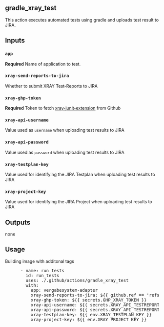 ## gradle_xray_test

This action executes automated tests using gradle and uploads test result to JIRA.

## Inputs

### `app`
**Required** Name of application to test.

### `xray-send-reports-to-jira`
Whether to submit XRAY Test-Reports to JIRA

### `xray-ghp-token`
**Required** Token to fetch [xray-junit-extension](https://github.com/Xray-App/xray-junit-extensions) from Github

### `xray-api-username`
Value used as `username` when uploading test results to JIRA

### `xray-api-password`
Value used as `password` when uploading test results to JIRA

### `xray-testplan-key`
Value used for identifying the JIRA Testplan when uploading test results to JIRA

### `xray-project-key`
Value used for identifying the JIRA Project when uploading test results to JIRA

## Outputs
none

## Usage

Building image with additonal tags

<pre>
      - name: run tests
        id: run_tests
        uses: ./.github/actions/gradle_xray_test
        with:
          app: vergabesystem-adapter
          xray-send-reports-to-jira: ${{ github.ref == 'refs/heads/main' }}
          xray-ghp-token: ${{ secrets.GHP_XRAY_TOKEN }}
          xray-api-username: ${{ secrets.XRAY_API_TESTREPORT_USERNAME }}
          xray-api-password: ${{ secrets.XRAY_API_TESTREPORT_PASSWORD }}
          xray-testplan-key: ${{ env.XRAY_TESTPLAN_KEY }}
          xray-project-key: ${{ env.XRAY_PROJECT_KEY }}
</pre>